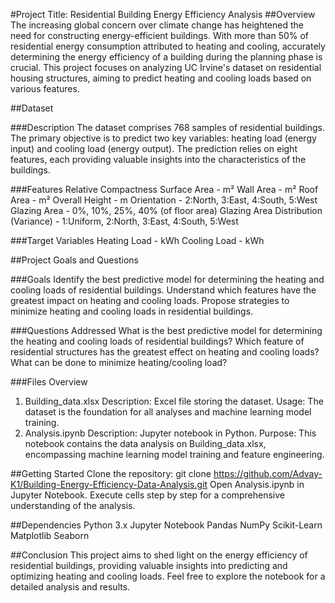 #Project Title: Residential Building Energy Efficiency Analysis
##Overview
The increasing global concern over climate change has heightened the need for constructing energy-efficient buildings. With more than 50% of residential energy consumption attributed to heating and cooling, accurately determining the energy efficiency of a building during the planning phase is crucial. This project focuses on analyzing UC Irvine's dataset on residential housing structures, aiming to predict heating and cooling loads based on various features.

##Dataset

###Description
The dataset comprises 768 samples of residential buildings. The primary objective is to predict two key variables: heating load (energy input) and cooling load (energy output). The prediction relies on eight features, each providing valuable insights into the characteristics of the buildings.

###Features
  Relative Compactness
  Surface Area - m²
  Wall Area - m²
  Roof Area - m²
  Overall Height - m
  Orientation - 2:North, 3:East, 4:South, 5:West
  Glazing Area - 0%, 10%, 25%, 40% (of floor area)
  Glazing Area Distribution (Variance) - 1:Uniform, 2:North, 3:East, 4:South, 5:West

###Target Variables
  Heating Load - kWh
  Cooling Load - kWh

##Project Goals and Questions

###Goals
  Identify the best predictive model for determining the heating and cooling loads of residential buildings.
  Understand which features have the greatest impact on heating and cooling loads.
  Propose strategies to minimize heating and cooling loads in residential buildings.

###Questions Addressed
  What is the best predictive model for determining the heating and cooling loads of residential buildings?
  Which feature of residential structures has the greatest effect on heating and cooling loads?
  What can be done to minimize heating/cooling load?

###Files Overview
  1. Building_data.xlsx
    Description: Excel file storing the dataset.
    Usage: The dataset is the foundation for all analyses and machine learning model training.
  2. Analysis.ipynb
    Description: Jupyter notebook in Python.
    Purpose: This notebook contains the data analysis on Building_data.xlsx, encompassing machine learning model training and feature engineering.

##Getting Started
  Clone the repository: git clone https://github.com/Advay-K1/Building-Energy-Efficiency-Data-Analysis.git
  Open Analysis.ipynb in Jupyter Notebook.
  Execute cells step by step for a comprehensive understanding of the analysis.

##Dependencies
  Python 3.x
  Jupyter Notebook
  Pandas
  NumPy
  Scikit-Learn
  Matplotlib
  Seaborn

##Conclusion
This project aims to shed light on the energy efficiency of residential buildings, providing valuable insights into predicting and optimizing heating and cooling loads. Feel free to explore the notebook for a detailed analysis and results.
